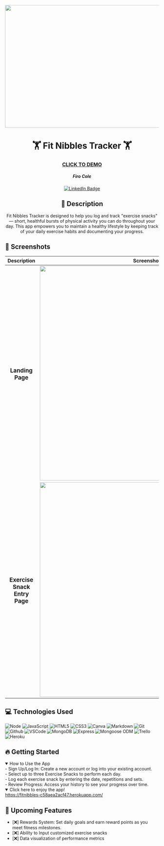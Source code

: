 <div id="header" align="center">
  <img src="https://live.staticflickr.com/65535/53647204692_8096b434a5_o.png" width="800" height="400">
</div>

<div id="description" align="center">

# :weight_lifting: Fit Nibbles Tracker 	:weight_lifting:

### [CLICK TO DEMO](https://fitnibbles-c58aea2acf47.herokuapp.com/)

##### Firo Cole

[![LinkedIn Badge](https://img.shields.io/badge/-@firocolemd-blue?style=flat&logo=Linkedin&logoColor=black)](https://www.linkedin.com/in/firocolemd/)

  ## :pencil: Description

Fit Nibbles Tracker is designed to help you log and track "exercise snacks" — short, healthful bursts of physical activity you can do throughout your day. This app empowers you to maintain a healthy lifestyle by keeping track of your daily exercise habits and documenting your progress.

</div>

## :camera_flash: Screenshots 

|    Description        | Screenshot                                                                                |
| :----------------:    | ----------                                                                                |
| <h3>Landing Page</h3> | <img src="https://live.staticflickr.com/65535/53647204692_8096b434a5_o.png" width="700" /> |
| <h3 align="center">Exercise Snack Entry Page</h3> | <img src="https://live.staticflickr.com/65535/53648540640_b32cc099d4_o.png" width="700" />  



## :computer: Technologies Used

![Node](https://img.shields.io/badge/-Node.js-05122A?style=flat&logo=node.js)
![JavaScript](https://img.shields.io/badge/-JavaScript-05122A?style=flat&logo=javascript)
![HTML5](https://img.shields.io/badge/-HTML5-05122A?style=flat&logo=html5)
![CSS3](https://img.shields.io/badge/-CSS-05122A?style=flat&logo=css3)
![Canva](https://img.shields.io/badge/-Canva-05122A?style=flat&logo=canva)
![Markdown](https://img.shields.io/badge/-Markdown-05122A?style=flat&logo=markdown)
![Git](https://img.shields.io/badge/-Git-05122A?style=flat&logo=git)
![Github](https://img.shields.io/badge/-GitHub-05122A?style=flat&logo=github)
![VSCode](https://img.shields.io/badge/-VS_Code-05122A?style=flat&logo=visualstudio)
![MongoDB](https://img.shields.io/badge/-MongoDB-05122A?style=flat&logo=mongodb)
![Express](https://img.shields.io/badge/-Express-05122A?style=flat&logo=express)
![Mongoose ODM](https://img.shields.io/badge/-Mongoose_ODM-05122A?style=flat&logo=mongodb)
![Trello](https://img.shields.io/badge/-Trello-05122A?style=flat&logo=trello)
![Heroku](https://img.shields.io/badge/-Heroku-05122A?style=flat&logo=heroku)

## :fire: Getting Started

<details open>
<summary> How to Use the App</summary>
- Sign Up/Log In: Create a new account or log into your existing account. <br>
- Select up to three Exercise Snacks to perform each day.<br>
- Log each exercise snack by entering the date, repetitions and sets.<br>
- Review Progress: Access your history to see your progress over time.

</details>

<details open>
<summary> Click here to enjoy the app!</summary>
<a href="https://fitnibbles-c58aea2acf47.herokuapp.com/"
> https://fitnibbles-c58aea2acf47.herokuapp.com/ </a>
</details>

## :satellite: Upcoming Features
- [:x:] Rewards System: Set daily goals and earn reward points as you meet fitness milestones.
- [:x:] Ability to Input customized exercise snacks
- [:x:] Data visualization of performance metrics
